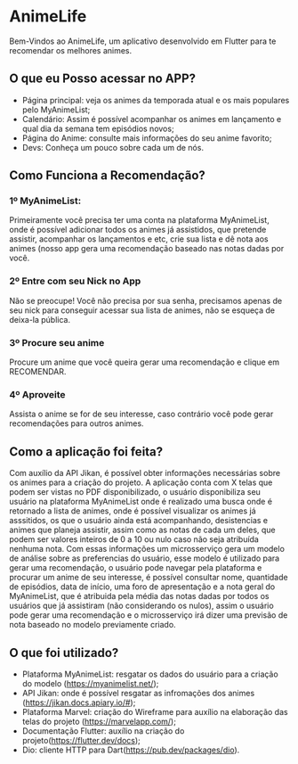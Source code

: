 # AnimeLife

Bem-Vindos ao AnimeLife, um aplicativo desenvolvido em Flutter para te recomendar os melhores animes.

## O que eu Posso acessar no APP?

- Página principal: veja os animes da temporada atual e os mais populares pelo MyAnimeList;
- Calendário: Assim é possível acompanhar os animes em lançamento e qual dia da semana tem episódios novos;
- Página do Anime: consulte mais informações do seu anime favorito;
- Devs: Conheça um pouco sobre cada um de nós.

## Como Funciona a Recomendação?

### 1º MyAnimeList:

Primeiramente você precisa ter uma conta na plataforma MyAnimeList, onde é possível adicionar todos os animes já assistidos, que pretende assistir, acompanhar os lançamentos e etc, crie sua lista e dê nota aos animes (nosso app gera uma recomendação baseado nas notas dadas por você.

### 2º Entre com seu Nick no App

Não se preocupe! Você não precisa por sua senha, precisamos apenas de seu nick para conseguir acessar sua lista de animes, não se esqueça de deixa-la pública.

### 3º Procure seu anime

Procure um anime que você queira gerar uma recomendação e clique em RECOMENDAR.

### 4º Aproveite

Assista o anime se for de seu interesse, caso contrário você pode gerar recomendações para outros animes.

## Como a aplicação foi feita?

Com auxílio da API Jikan, é possível obter informações necessárias sobre os animes para a criação do projeto. A aplicação conta com X telas que podem ser vistas no PDF disponibilizado, o usuário disponibiliza seu usuário na plataforma MyAnimeList onde é realizado uma busca onde é retornado a lista de animes, onde é possível visualizar os animes já asssitidos, os que o usuário ainda está acompanhando, desistencias e animes que planeja assistir, assim como as notas de cada um deles, que podem ser valores inteiros de 0 a 10 ou nulo caso não seja atribuída nenhuma nota.
Com essas informações um microsserviço gera um modelo de análise sobre as preferencias do usuário, esse modelo é utilizado para gerar uma recomendação, o usuário pode navegar pela plataforma e procurar um anime de seu interesse, é possível consultar nome, quantidade de episódios, data de início, uma foro de apresentação e a nota geral do MyAnimeList, que é atribuida pela média das notas dadas por todos os usuários que já assistiram (não considerando os nulos), assim o usuário pode gerar uma recomendação e o microsserviço irá dizer uma previsão de nota baseado no modelo previamente criado.

## O que foi utilizado?

- Plataforma MyAnimeList: resgatar os dados do usuário para a criação do modelo (https://myanimelist.net/);
- API Jikan: onde é possível resgatar as infromações dos animes (https://jikan.docs.apiary.io/#);
- Plataforma Marvel: criação do Wireframe para auxílio na elaboração das telas do projeto (https://marvelapp.com/);
- Documentação Flutter: auxílio na criação do projeto(https://flutter.dev/docs);
- Dio: cliente HTTP para Dart(https://pub.dev/packages/dio).

